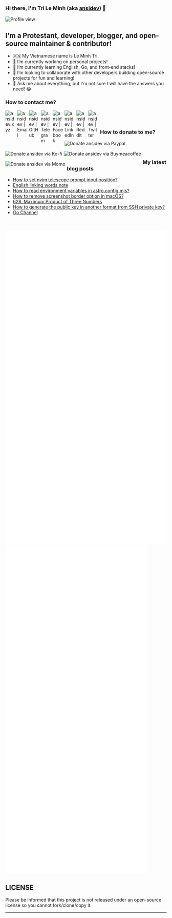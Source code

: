   ### Hi there, I'm Tri Le Minh (aka [ansidev][website]) 👋

<div>
  <img src="https://komarev.com/ghpvc/?username=ansidev" alt="Profile view" />
</div>

## I'm a Protestant, developer, blogger, and open-source maintainer & contributor!

- 🇻🇳 My Vietnamese name is Le Minh Tri.
- 🔭 I’m currently working on personal projects!
- 🌱 I’m currently learning English, Go, and front-end stacks!
- 👯 I’m looking to collaborate with other developers building open-source projects for fun and learning!
- 💬 Ask me about everything, but I'm not sure I will have the answers you need! 😂

### How to contact me?

[<img align="left" width="32px" style="margin-right: 5px" src="https://ansidev.xyz/pwa-192x192.png"                alt="ansidev.xyz" style="padding-top: 4px;" />][website]
<a href="mailto:ansidev@gmail.com">
 <img align="left" width="32px" style="margin-right: 5px" src="https://img.icons8.com/fluency/32/gmail-new.png"    alt="ansidev | Email" />
</a>
[<img align="left" width="32px" style="margin-right: 5px" src="https://img.icons8.com/fluency/32/github.png"       alt="ansidev | GitHub" />][github]
[<img align="left" width="32px" style="margin-right: 5px" src="https://img.icons8.com/fluency/32/telegram-app.svg" alt="ansidev | Telegram" />][telegram]
[<img align="left" width="32px" style="margin-right: 5px" src="https://img.icons8.com/fluency/32/facebook.svg"     alt="ansidev | Facebook" />][facebook]
[<img align="left" width="32px" style="margin-right: 5px" src="https://img.icons8.com/fluency/32/linkedin.svg"     alt="ansidev | LinkedIn" />][linkedin]
[<img align="left" width="32px" style="margin-right: 5px" src="https://img.icons8.com/fluency/32/reddit.svg"       alt="ansidev | Reddit" />][reddit]
[<img align="left" width="32px" style="margin-right: 5px" src="https://img.icons8.com/fluency/32/twitter.svg"      alt="ansidev | Twitter" />][twitter]

<br/>
<br/>

### How to donate to me?

[<img align="left" height="32px" style="margin-right: 5px" src="https://paypalobjects.com/en_US/i/btn/btn_donateCC_LG.gif"       alt="Donate ansidev via Paypal" />][paypal]
[<img align="left" height="32px" style="margin-right: 5px" src="https://storage.ko-fi.com/cdn/brandasset/kofi_bg_tag_white.png"       alt="Donate ansidev via  Ko-fi" />][kofi]
[<img align="left" height="32px" style="margin-right: 5px" src="https://cdn.buymeacoffee.com/buttons/v2/default-yellow.png"       alt="Donate ansidev via Buymeacoffee" />][buymeacoffee]
[<img align="left" height="32px" style="margin-right: 5px" src="https://ansidev.xyz/imgs/momo_icon_rectangle_pinkbg_RGB.png"       alt="Donate ansidev via Momo" />][momo]

<br/>
<br/>

### My latest blog posts

<!-- BLOG-POST-LIST:START -->
- [How to set nvim telescope prompt input position?](https://ansidev.xyz/posts/2022-12-13-how-to-set-nvim-telescope-prompt-input-position.html)
- [English linking words note](https://ansidev.xyz/posts/2022-12-13-english-linking-words-note.html)
- [How to read environment variables in astro.config.mjs?](https://ansidev.xyz/posts/2022-12-12-how-to-read-environment-variables-in-astro-config.html)
- [How to remove screenshot border option in macOS?](https://ansidev.xyz/posts/2022-12-12-how-to-remove-screenshot-border-option-in-mac-os.html)
- [628. Maximum Product of Three Numbers](https://leetcode.ansidev.xyz/0628-maximum-product-of-three-numbers/)
- [How to generate the public key in another format from SSH private key?](https://ansidev.xyz/posts/2022-11-12-how-to-generate-the-public-key-in-another-format-from-ssh-private-key.html)
- [Go Channel](https://ansidev.xyz/posts/2022-11-10-go-channel.html)
<!-- BLOG-POST-LIST:END -->

<br/>
<br/>

<img src="./github_metrics_01.svg" />
<img src="./github_metrics_02.svg" />

## LICENSE

Please be informed that this project is not released under an open-source license so you cannot fork/clone/copy it.

---

[website]: https://ansidev.xyz/?utm_source=github&utm_medium=readme
[email]: ansidev@gmail.com
[github]: https://github.com/ansidev
[facebook]: https://facebook.com/leminhtri.py
[telegram]: https://t.me/ansidev
[twitter]: https://twitter.com/ansidev
[linkedin]: https://linkedin.com/in/tri-le-minh-1b05bb51/
[reddit]: https://reddit.com/u/ansidev
[paypal]: https://paypal.me/ansidev
[kofi]: https://ko-fi.com/ansidev
[buymeacoffee]: https://buymeacoffee.com/ansidev
[momo]: https://me.momo.vn/ansidev

  
